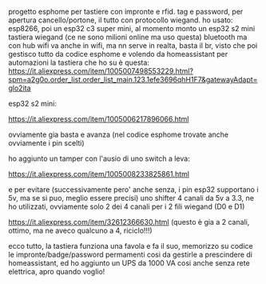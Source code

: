 progetto esphome per tastiere con impronte e rfid. tag e password, per apertura cancello/portone, il tutto con protocollo wiegand.
ho usato: esp8266, poi un esp32 c3 super mini, al momento monto un esp32 s2 mini
tastiera wiegand (ce ne sono milioni online ma uso questa) bluetooth ma con hub wifi va anche in wifi, ma nn serve in realta, basta il br, visto che poi gestisco tutto da codice esphome e volendo da homeassistant per automazioni
la tastiera che ho su è questa: 
https://it.aliexpress.com/item/1005007498553229.html?spm=a2g0o.order_list.order_list_main.123.1efe3696qhH1F7&gatewayAdapt=glo2ita


esp32 s2 mini: 

https://it.aliexpress.com/item/1005006217896066.html


ovviamente gia basta e avanza (nel codice esphome trovate anche ovviamente i pin scelti)


ho aggiunto un tamper con l'ausio di uno switch a leva: 

https://it.aliexpress.com/item/1005008233825861.html


e per evitare (successivamente pero' anche senza, i pin esp32 supportano i 5v, ma se si puo, meglio essere precisi) uno shifter 4 canali da 5v a 3.3, ne ho utilizzati, ovviamente solo 2 dei 4 canali per i 2 fili wiegand (D0 e D1)

https://it.aliexpress.com/item/32612366630.html (questo è gia a 2 canali, ottimo, ma ne aveco qualcuno a 4, riciclo!!!)


ecco tutto, la tastiera funziona una favola e fa il suo, memorizzo su codice le impronte/badge/password permamenti cosi da gestirle a prescindere di homeassistant, ed ho aggiunto un UPS da 1000 VA cosi anche senza rete elettrica, apro quando voglio!
